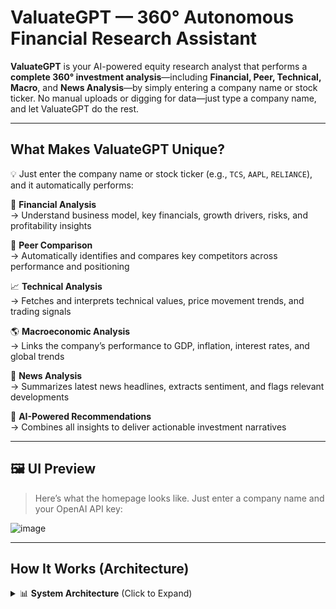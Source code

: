 # ValuateGPT — 360° Autonomous Financial Research Assistant

**ValuateGPT** is your AI-powered equity research analyst that performs a **complete 360° investment analysis**—including **Financial, Peer, Technical, Macro**, and **News Analysis**—by simply entering a company name or stock ticker. No manual uploads or digging for data—just type a company name, and let ValuateGPT do the rest.

---

## What Makes ValuateGPT Unique?

💡 Just enter the company name or stock ticker (e.g., `TCS`, `AAPL`, `RELIANCE`), and it automatically performs:

🔢 **Financial Analysis**  
→ Understand business model, key financials, growth drivers, risks, and profitability insights

🤝 **Peer Comparison**  
→ Automatically identifies and compares key competitors across performance and positioning

📈 **Technical Analysis**  
→ Fetches and interprets technical values, price movement trends, and trading signals

🌎 **Macroeconomic Analysis**  
→ Links the company’s performance to GDP, inflation, interest rates, and global trends

📰 **News Analysis**  
→ Summarizes latest news headlines, extracts sentiment, and flags relevant developments

🧠 **AI-Powered Recommendations**  
→ Combines all insights to deliver actionable investment narratives

---

## 🖼️ UI Preview

> Here’s what the homepage looks like. Just enter a company name and your OpenAI API key:

![image](https://github.com/user-attachments/assets/ea86071c-cd21-471b-8f3b-bf5d6240fd4c)

---

## How It Works (Architecture)
<details> <summary>📊 <strong>System Architecture</strong> (Click to Expand)</summary>
    
    ```mermaid
    graph TD
        A[User Input: Company Name] --> B[LangChain + Prompt Chains]
        B --> C[Data Fetching]
        C --> D1[Financial Data (yFinance)]
        C --> D2[Peer Info (LLM + Web)]
        C --> D3[Macroeconomic Data (APIs)]
        C --> D4[News Scraping + Sentiment]
        C --> D5[Chart + Technical Trends]
        D1 --> E[Chunked & Embedded into Vector DB]
        D2 --> E
        D3 --> E
        D4 --> E
        D5 --> E
        E --> F[OpenAI GPT Reasoning Engine]
        F --> G[Final AI-Generated Investment Report]
        G --> H[Displayed via Streamlit UI]

</details>
